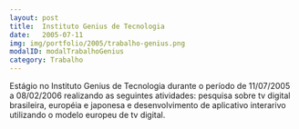 ```yaml
---
layout: post
title:  Instituto Genius de Tecnologia
date:   2005-07-11
img: img/portfolio/2005/trabalho-genius.png
modalID: modalTrabalhoGenius
category: Trabalho
---
```

Estágio no Instituto Genius de Tecnologia durante o período de 11/07/2005 a 08/02/2006 realizando as seguintes atividades: pesquisa sobre tv digital brasileira, européia e japonesa e desenvolvimento de aplicativo interarivo utilizando o modelo europeu de tv digital.